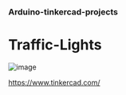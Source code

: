 ### Arduino-tinkercad-projects
# Traffic-Lights

![image](https://github.com/user-attachments/assets/bd3bdf10-fd73-44e9-bfb5-96bf1e6d6ef4)

https://www.tinkercad.com/
